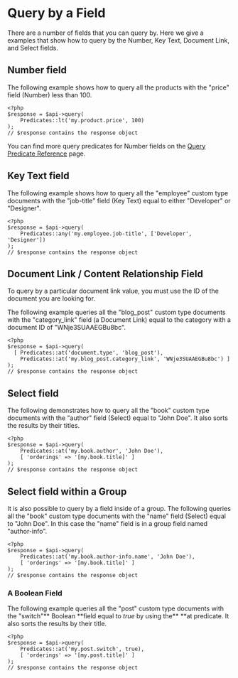 # Query by a Field

There are a number of fields that you can query by. Here we give a examples that show how to query by the Number, Key Text, Document Link, and Select fields.

## Number field

The following example shows how to query all the products with the "price" field (Number) less than 100.

```
<?php
$response = $api->query(
    Predicates::lt('my.product.price', 100)
);
// $response contains the response object
```

You can find more query predicates for Number fields on the [Query Predicate Reference](./02-query-predicate-reference.md) page.

## Key Text field

The following example shows how to query all the "employee" custom type documents with the "job-title" field (Key Text) equal to either "Developer" or "Designer".

```
<?php
$response = $api->query(
    Predicates::any('my.employee.job-title', ['Developer', 'Designer'])
);
// $response contains the response object
```

## Document Link / Content Relationship Field

To query by a particular document link value, you must use the ID of the document you are looking for.

The following example queries all the "blog_post" custom type documents with the "category_link" field (a Document Link) equal to the category with a document ID of "WNje3SUAAEGBu8bc".

```
<?php
$response = $api->query(
  [ Predicates::at('document.type', 'blog_post'),
    Predicates::at('my.blog_post.category_link', 'WNje3SUAAEGBu8bc') ]
);
// $response contains the response object
```

## Select field

The following demonstrates how to query all the "book" custom type documents with the "author" field (Select) equal to "John Doe". It also sorts the results by their titles.

```
<?php
$response = $api->query(
    Predicates::at('my.book.author', 'John Doe'),
    [ 'orderings' => '[my.book.title]' ]
);
// $response contains the response object
```

## Select field within a Group

It is also possible to query by a field inside of a group. The following queries all the "book" custom type documents with the "name" field (Select) equal to "John Doe". In this case the "name" field is in a group field named "author-info".

```
<?php
$response = $api->query(
    Predicates::at('my.book.author-info.name', 'John Doe'),
    [ 'orderings' => '[my.book.title]' ]
);
// $response contains the response object
```

### A Boolean Field

The following example queries all the "post" custom type documents with the "switch"** Boolean **field equal to _true_ by using the\*\* \*\*at predicate. It also sorts the results by their title.

```
<?php
$response = $api->query(
    Predicates::at('my.post.switch', true),
    [ 'orderings' => '[my.post.title]' ]
);
// $response contains the response object
```
